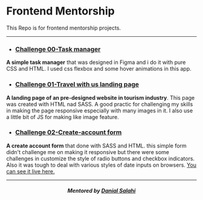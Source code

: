 # Frontend Mentorship

This Repo is for frontend mentorship projects.

<hr>

- ### [Challenge 00-Task manager](frontend-mentorship-challenge-00)

**A simple task manager** that was designed in Figma and i do it with pure CSS and HTML.
I used css flexbox and some hover animations in this app.

- ### [Challenge 01-Travel with us landing page](frontend-mentorship-challenge-01)

**A landing page of an pre-designed website in tourism industry**. This page was created with HTML nad SASS.
A good practic for challenging my skills in making the page responsive especially with many images in it.
I also use a little bit of JS for making like image feature.

- ### [Challenge 02-Create-account form](frontend-mentorship-challenge-02)

**A create account form** that done with SASS and HTML. this simple form didn't challenge me on making it responsive but there were some challenges in customize the style of radio buttons and checkbox indicators. Also it was tough to deal with various styles of date inputs on browsers.
[You can see it live here.](https://frontend-mentorship-challenge-02.netlify.app/)

<hr>

<h5 align="center"><em>Mentored by <a href="https://github.com/dansalahi" target="_blank">Danial Salahi</a></em></h5>
